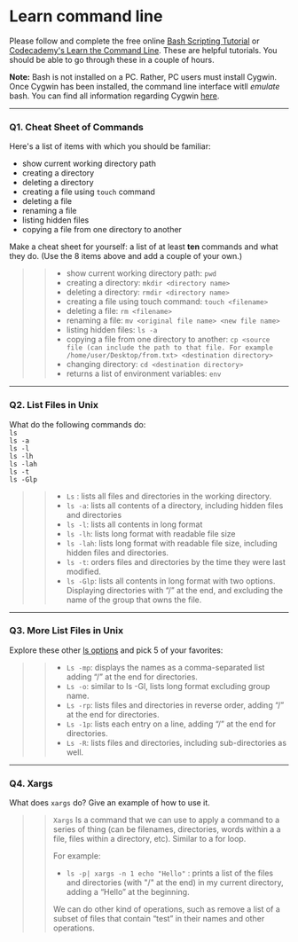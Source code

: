 # Learn command line

Please follow and complete the free online [Bash Scripting Tutorial](https://ryanstutorials.net/bash-scripting-tutorial/) or [Codecademy's Learn the Command Line](https://www.codecademy.com/learn/learn-the-command-line). These are helpful tutorials. You should be able to go through these in a couple of hours.

**Note:** Bash is not installed on a PC. Rather, PC users must install Cygwin. Once Cygwin has been installed, the command line interface witll _emulate_ bash. You can find all information regarding Cygwin [here](https://www.cygwin.com/).

---

### Q1.  Cheat Sheet of Commands  

Here's a list of items with which you should be familiar:  
* show current working directory path
* creating a directory
* deleting a directory
* creating a file using `touch` command
* deleting a file
* renaming a file
* listing hidden files
* copying a file from one directory to another

Make a cheat sheet for yourself: a list of at least **ten** commands and what they do.  (Use the 8 items above and add a couple of your own.)  

> > - show current working directory path: ```pwd```  
> > - creating a directory: ```mkdir <directory name> ``` 
> > - deleting a directory: ```rmdir <directory name>```  
> > - creating a file using touch command: ```touch <filename>```        
> > - deleting a file: ```rm <filename>```  
> > - renaming a file: ```mv <original file name> <new file name>```  
> > - listing hidden files: ```ls -a```  
> > - copying a file from one directory to another: ```cp <source file (can include the path to that file. For example /home/user/Desktop/from.txt> <destination directory>```  
> > - changing directory: ```cd <destination directory>```  
> > - returns a list of environment variables: ```env```  

---

### Q2.  List Files in Unix   

What do the following commands do:  
`ls`  
`ls -a`  
`ls -l`  
`ls -lh`  
`ls -lah`  
`ls -t`  
`ls -Glp`  

> > - ```Ls``` : lists all files and directories in the working directory.  
> > - ```ls -a```: lists all contents of a directory, including hidden files and directories  
> > - ```ls -l```: lists all contents in long format  
> > - ```ls -lh```:  lists long format with readable file size  
> > - ```ls -lah```: lists long format with readable file size, including hidden files and directories.  
> > - ```ls -t```: orders files and directories by the time they were last modified.  
> > - ```ls -Glp```:  lists all contents in long format with two options. Displaying directories with “/” at the end, and excluding the name of the group that owns the file.  

---

### Q3.  More List Files in Unix  

Explore these other [ls options](http://www.techonthenet.com/unix/basic/ls.php) and pick 5 of your favorites:

> > - ```Ls -mp```: displays the names as a comma-separated list adding “/” at the end for directories.  
> > - ```Ls -o```: similar to ls -Gl, lists long format excluding group name.  
> > - ```Ls -rp```: lists files and directories in reverse order, adding “/” at the end for directories.  
> > - ```Ls -1p```: lists each entry on a line, adding “/” at the end for directories.  
> > - ```Ls -R```: lists files and directories, including sub-directories as well.  

---

### Q4.  Xargs   

What does `xargs` do? Give an example of how to use it.

> > ```Xargs``` Is a command that we can use to apply a command to a series of thing (can be filenames, directories, words within a a file, files within a directory, etc). Similar to a for loop.  
> >
> > For example:  
> > - ```ls -p| xargs -n 1 echo "Hello"``` : prints a list of the files and directories (with "/" at the end) in my current directory, adding a “Hello” at the beginning.  
> >
> > We can do other kind of operations, such as remove a list of a subset of files that contain “test” in their names and other operations. 

